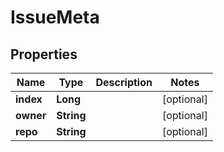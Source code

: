 
# IssueMeta

## Properties
Name | Type | Description | Notes
------------ | ------------- | ------------- | -------------
**index** | **Long** |  |  [optional]
**owner** | **String** |  |  [optional]
**repo** | **String** |  |  [optional]



